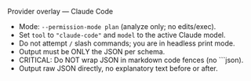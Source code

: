 Provider overlay — Claude Code
- Mode: `--permission-mode plan` (analyze only; no edits/exec).  
- Set `tool` to `"claude-code"` and `model` to the active Claude model.  
- Do not attempt `/` slash commands; you are in headless print mode.
- Output must be ONLY the JSON per schema.
- CRITICAL: Do NOT wrap JSON in markdown code fences (no ```json).
- Output raw JSON directly, no explanatory text before or after.